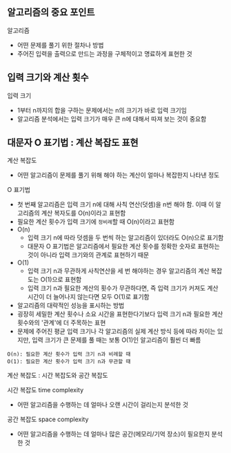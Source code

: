 ## 알고리즘의 중요 포인트
알고리즘
- 어떤 문제를 풀기 위한 절차나 방법
- 주어진 입력을 출력으로 만드는 과정을 구체적이고 명료하게 표현한 것

## 입력 크기와 계산 횟수
입력 크기
- 1부터 n까지의 합을 구하는 문제에서는 n의 크기가 바로 입력 크기임
- 알고리즘 분석에서는 입력 크기가 매우 큰 n에 대해서 따져 보는 것이 중요함

## 대문자 O 표기법 : 계산 복잡도 표현
계산 복잡도
- 어떤 알고리즘이 문제를 풀기 위해 해야 하는 계산이 얼마나 복잡한지 나타낸 정도

O 표기법
- 첫 번째 알고리즘은 입력 크기 n에 대해 사칙 연산(덧셈)을 n번 해야 함. 이때 이 알고리즘의 계산 복자도를 O(n)이라고 표현함
- 필요한 계산 횟수가 입력 크기에 `정비례`할 때 O(n)이라고 표현함
- O(n)
    - 입력 크기 n에 따라 덧셈을 두 번씩 하는 알고리즘이 있더라도 O(n)으로  표기함
    - 대문자 O 표기법은 알고리즘에서 필요한 계산 횟수를 정확한 숫자로 표현하는 것이 아니라 입력 크기와의 관계로 표현하기 때문
- O(1)
    - 입력 크기 n과 무관하게 사칙연산을 세 번 해야하는 경우 알고리즘의 계산 복잡도는 O(1)으로 표현함
    - 입력 크기 n과 필요한 계산의 횟수가 무관하다면, 즉 입력 크기가 커져도 계산 시간이 더 늘어나지 않는다면 모두 O(1)로 표기함
- 알고리즘의 대략적인 성능을 표시하는 방법
- 굉장히 세밀한 계산 횟수나 소요 시간을 표현한다기보다 입력 크기 n과 필요한 계산 횟수와의 '관계'에 더 주목하는 표현
- 문제에 주어진 평균 입력 크기나 각 알고리즘의 실제 계산 방식 등에 따라 차이는 있지만, 입력 크기가 큰 문제를 풀 때는 보통 O(1)인 알고리즘이 훨씬 더 빠름

```
O(n): 필요한 계산 횟수가 입력 크기 n과 비례할 때
O(1): 필요한 계산 횟수가 입력 크기 n과 무관할 때
```

계산 복잡도 : 시간 복잡도와 공간 복잡도

시간 복잡도 time complexity
- 어떤 알고리즘을 수행하는 데 얼마나 오랜 시간이 걸리는지 분석한 것

공간 복잡도 space complexity
- 어떤 알고리즘을 수행하는 데 얼마나 많은 공간(메모리/기억 장소)이 필요한지 분석한 것